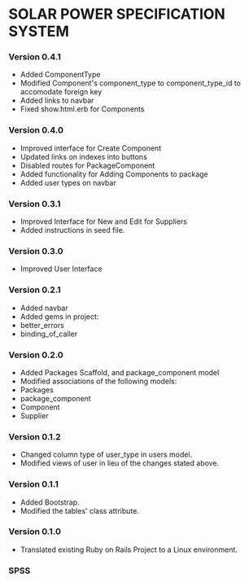# SOLAR POWER SPECIFICATION SYSTEM

### Version 0.4.1
* Added ComponentType
* Modified Component's component_type to component_type_id to accomodate foreign key
* Added links to navbar
* Fixed show.html.erb for Components

### Version 0.4.0
* Improved interface for Create Component
* Updated links on indexes into buttons
* Disabled routes for PackageComponent
* Added functionality for Adding Components to package
* Added user types on navbar

### Version 0.3.1
* Improved Interface for New and Edit for Suppliers
* Added instructions in seed file.

### Version 0.3.0
* Improved User Interface

### Version 0.2.1
* Added navbar
* Added gems in project:
 * better_errors
 * binding_of_caller

### Version 0.2.0
* Added Packages Scaffold, and package_component model
* Modified associations of the following models:
 * Packages
 * package_component
 * Component
 * Supplier

### Version 0.1.2
* Changed column type of user_type in users model.
* Modified views of user in lieu of the changes stated above.

### Version 0.1.1
* Added Bootstrap.
* Modified the tables' class attribute.

### Version 0.1.0
* Translated existing Ruby on Rails Project to a Linux environment.

### SPSS
